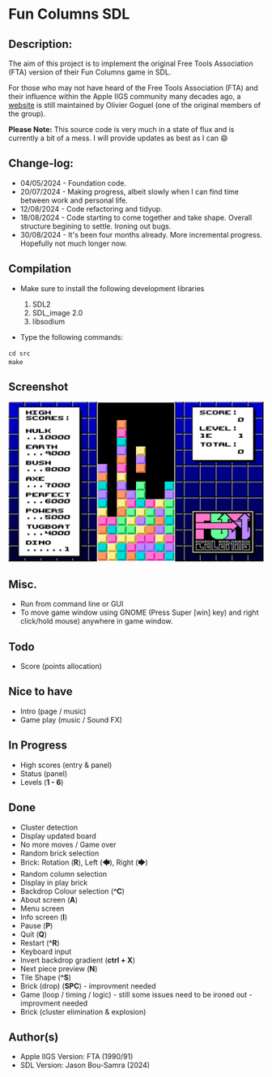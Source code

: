 # Fun Columns SDL

## Description:
The aim of this project is to implement the original Free Tools Association (FTA) version of their Fun Columns game in SDL.

For those who may not have heard of the Free Tools Association (FTA) and their influence within the Apple IIGS community many
decades ago, a [website](http://www.freetoolsassociation.com/) is still maintained by Olivier Goguel (one of the original members of the group).

<b>Please Note:</b> This source code is very much in a state of flux and is currently a bit of a mess.
I will provide updates as best as I can :smile:

## Change-log:

* 04/05/2024 - Foundation code.
* 20/07/2024 - Making progress, albeit slowly when I can find time between work and personal life.
* 12/08/2024 - Code refactoring and tidyup.
* 18/08/2024 - Code starting to come together and take shape. Overall structure begining to settle. Ironing out bugs.
* 30/08/2024 - It's been four months already. More incremental progress. Hopefully not much longer now. 

## Compilation
* Make sure to install the following development libraries
  1. SDL2
  2. SDL_image 2.0
  3. libsodium
 
* Type the following commands:

`cd src`<br>
`make`

## Screenshot
![Fun Columns](https://raw.githubusercontent.com/bou-samra/Fun-Columns-SDL/main/img/fun-columns.png)

## Misc.
* Run from command line or GUI
* To move game window using GNOME (Press Super [win] key) and right click/hold mouse) anywhere in game window.

## Todo
* Score (points allocation)

## Nice to have
* Intro (page / music)
* Game play (music / Sound FX)

## In Progress
* High scores (entry & panel)
* Status (panel)
* Levels (**1 - 6**)

## Done
* Cluster detection
* Display updated board
* No more moves / Game over
* Random brick selection
* Brick: Rotation (**R**), Left (**🡄**), Right (**🡆**)
* Random column selection
* Display in play brick
* Backdrop Colour selection (**^C**) 
* About screen (**A**)
* Menu screen
* Info screen (**I**)
* Pause (**P**)
* Quit (**Q**)
* Restart (**^R**)
* Keyboard input
* Invert backdrop gradient (**ctrl + X**)
* Next piece preview (**N**)
* Tile Shape (**^S**)
* Brick (drop) (**SPC**) - improvment needed
* Game (loop / timing / logic) - still some issues need to be ironed out - improvment needed
* Brick (cluster elimination & explosion)

## Author(s)
* Apple IIGS Version: FTA (1990/91)
* SDL Version: Jason Bou-Samra (2024)
